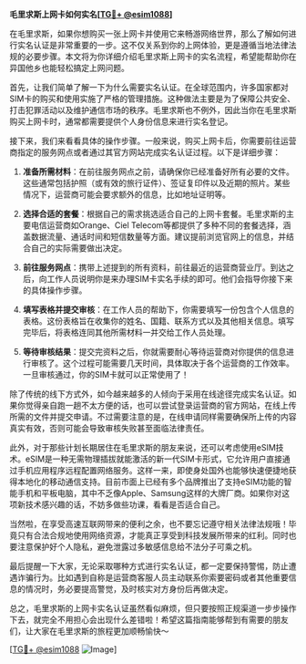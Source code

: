 **毛里求斯上网卡如何实名[[TG💪+ @esim1088](https://t.me/s/esim1088)]**

在毛里求斯，如果你想购买一张上网卡并使用它来畅游网络世界，那么了解如何进行实名认证是非常重要的一步。这不仅关系到你的上网体验，更是遵循当地法律法规的必要步骤。本文将为你详细介绍毛里求斯上网卡的实名流程，希望能帮助你在异国他乡也能轻松搞定上网问题。

首先，让我们简单了解一下为什么需要实名认证。在全球范围内，许多国家都对SIM卡的购买和使用实施了严格的管理措施。这种做法主要是为了保障公共安全、打击犯罪活动以及维护通信市场的秩序。毛里求斯也不例外，因此当你在毛里求斯购买上网卡时，通常都需要提供个人身份信息来进行实名登记。

接下来，我们来看看具体的操作步骤。一般来说，购买上网卡后，你需要前往运营商指定的服务网点或者通过其官方网站完成实名认证过程。以下是详细步骤：

1. **准备所需材料**：在前往服务网点之前，请确保你已经准备好所有必要的文件。这些通常包括护照（或有效的旅行证件）、签证复印件以及近期的照片。某些情况下，运营商可能会要求额外的信息，比如地址证明等。

2. **选择合适的套餐**：根据自己的需求挑选适合自己的上网卡套餐。毛里求斯的主要电信运营商如Orange、Ciel Telecom等都提供了多种不同的套餐选择，涵盖数据流量、通话时间和短信数量等方面。建议提前浏览官网上的信息，并结合自己的实际需要做出决定。

3. **前往服务网点**：携带上述提到的所有资料，前往最近的运营商营业厅。到达之后，向工作人员说明你是来办理SIM卡实名手续的即可。他们会指导你接下来的具体操作步骤。

4. **填写表格并提交审核**：在工作人员的帮助下，你需要填写一份包含个人信息的表格。这份表格旨在收集你的姓名、国籍、联系方式以及其他相关信息。填写完毕后，将表格连同其他所需材料一并交给工作人员处理。

5. **等待审核结果**：提交完资料之后，你就需要耐心等待运营商对你提供的信息进行审核了。这个过程可能需要几天时间，具体取决于各个运营商的工作效率。一旦审核通过，你的SIM卡就可以正常使用了！

除了传统的线下方式外，如今越来越多的人倾向于采用在线途径完成实名认证。如果你觉得亲自跑一趟不太方便的话，也可以尝试登录运营商的官方网站，在线上传所需的文件并提交申请。不过需要注意的是，在线申请同样需要确保所上传的内容真实有效，否则可能会导致审核失败甚至面临法律责任。

此外，对于那些计划长期居住在毛里求斯的朋友来说，还可以考虑使用eSIM技术。eSIM是一种无需物理插拔就能激活的新一代SIM卡形式，它允许用户直接通过手机应用程序远程配置网络服务。这样一来，即使身处国外也能够快速便捷地获得本地化的移动通信支持。目前市面上已经有多个品牌推出了支持eSIM功能的智能手机和平板电脑，其中不乏像Apple、Samsung这样的大牌厂商。如果你对这项新技术感兴趣的话，不妨多做些功课，看看是否适合自己。

当然啦，在享受高速互联网带来的便利之余，也不要忘记遵守相关法律法规哦！毕竟只有合法合规地使用网络资源，才能真正享受到科技发展所带来的红利。同时也要注意保护好个人隐私，避免泄露过多敏感信息给不法分子可乘之机。

最后提醒一下大家，无论采取哪种方式进行实名认证，都一定要保持警惕，防止遭遇诈骗行为。比如遇到自称是运营商客服人员主动联系你索要密码或者其他重要信息的情况时，务必要提高警觉，及时核实对方身份后再做决定。

总之，毛里求斯的上网卡实名认证虽然看似麻烦，但只要按照正规渠道一步步操作下去，就完全不用担心会出现什么差错啦！希望这篇指南能够帮到有需要的朋友们，让大家在毛里求斯的旅程更加顺畅愉快～

[[TG💪+ @esim1088](https://t.me/s/esim1088) ![Image](https://i.postimg.cc/4NQfJmqS/Snipaste-2025-05-13-00-14-12.png)]